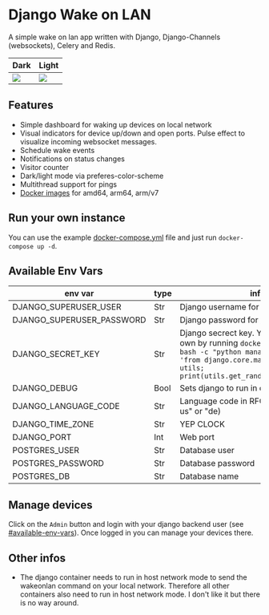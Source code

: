 # Django Wake on LAN

A simple wake on lan app written with Django, Django-Channels (websockets), Celery and Redis.

| Dark                 | Light                 |
| -------------------- | --------------------- |
| ![](https://raw.githubusercontent.com/seriousm4x/django-wake-on-lan/master/assets/dark.png) | ![](https://raw.githubusercontent.com/seriousm4x/django-wake-on-lan/master/assets/light.png) |

## Features

* Simple dashboard for waking up devices on local network
* Visual indicators for device up/down and open ports. Pulse effect to visualize incoming websocket messages.
* Schedule wake events
* Notifications on status changes
* Visitor counter
* Dark/light mode via preferes-color-scheme
* Multithread support for pings
* [Docker images](https://hub.docker.com/r/seriousm4x/django-wol) for amd64, arm64, arm/v7

## Run your own instance

You can use the example [docker-compose.yml](docker-compose.yml) file and just run `docker-compose up -d`.

## Available Env Vars

| env var | type | info |
|---------|------|------|
| DJANGO_SUPERUSER_USER | Str | Django username for /admin backend |
| DJANGO_SUPERUSER_PASSWORD | Str | Django password for /admin backend |
| DJANGO_SECRET_KEY | Str | Django secrect key. You can create your own by running `docker exec wol_django bash -c "python manage.py shell -c 'from django.core.management import utils; print(utils.get_random_secret_key())'"` |
| DJANGO_DEBUG | Bool | Sets django to run in debug mode |
| DJANGO_LANGUAGE_CODE | Str | Language code in RFC 3066 (e.g. "en-us" or "de) |
| DJANGO_TIME_ZONE | Str | YEP CLOCK |
| DJANGO_PORT | Int | Web port |
| POSTGRES_USER | Str | Database user |
| POSTGRES_PASSWORD | Str | Database password |
| POSTGRES_DB | Str | Database name |

## Manage devices

Click on the `Admin` button and login with your django backend user (see [#available-env-vars](#available-env-vars)). Once logged in you can manage your devices there.

## Other infos

* The django container needs to run in host network mode to send the wakeonlan command on your local network. Therefore all other containers also need to run in host network mode. I don't like it but there is no way around.